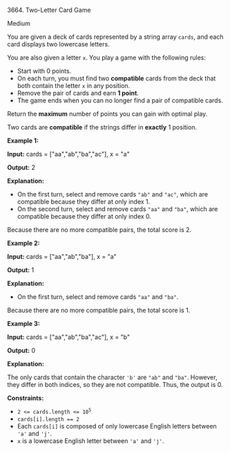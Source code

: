 3664\. Two-Letter Card Game

Medium

You are given a deck of cards represented by a string array `cards`, and each card displays two lowercase letters.

You are also given a letter `x`. You play a game with the following rules:

*   Start with 0 points.
*   On each turn, you must find two **compatible** cards from the deck that both contain the letter `x` in any position.
*   Remove the pair of cards and earn **1 point**.
*   The game ends when you can no longer find a pair of compatible cards.

Return the **maximum** number of points you can gain with optimal play.

Two cards are **compatible** if the strings differ in **exactly** 1 position.

**Example 1:**

**Input:** cards = ["aa","ab","ba","ac"], x = "a"

**Output:** 2

**Explanation:**

*   On the first turn, select and remove cards `"ab"` and `"ac"`, which are compatible because they differ at only index 1.
*   On the second turn, select and remove cards `"aa"` and `"ba"`, which are compatible because they differ at only index 0.

Because there are no more compatible pairs, the total score is 2.

**Example 2:**

**Input:** cards = ["aa","ab","ba"], x = "a"

**Output:** 1

**Explanation:**

*   On the first turn, select and remove cards `"aa"` and `"ba"`.

Because there are no more compatible pairs, the total score is 1.

**Example 3:**

**Input:** cards = ["aa","ab","ba","ac"], x = "b"

**Output:** 0

**Explanation:**

The only cards that contain the character `'b'` are `"ab"` and `"ba"`. However, they differ in both indices, so they are not compatible. Thus, the output is 0.

**Constraints:**

*   <code>2 <= cards.length <= 10<sup>5</sup></code>
*   `cards[i].length == 2`
*   Each `cards[i]` is composed of only lowercase English letters between `'a'` and `'j'`.
*   `x` is a lowercase English letter between `'a'` and `'j'`.